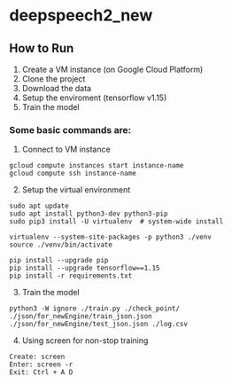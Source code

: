 # deepspeech2_new

## How to Run
1. Create a VM instance (on Google Cloud Platform)
2. Clone the project
3. Download the data
4. Setup the enviroment (tensorflow v1.15)
5. Train the model

### Some basic commands are:

1. Connect to VM instance
```
gcloud compute instances start instance-name
gcloud compute ssh instance-name
```

2. Setup the virtual environment 
```
sudo apt update
sudo apt install python3-dev python3-pip
sudo pip3 install -U virtualenv  # system-wide install

virtualenv --system-site-packages -p python3 ./venv
source ./venv/bin/activate

pip install --upgrade pip
pip install --upgrade tensorflow==1.15
pip install -r requirements.txt
```

3. Train the model
```
python3 -W ignore ./train.py ./check_point/ ./json/for_newEngine/train_json.json ./json/for_newEngine/test_json.json ./log.csv
```

4. Using screen for non-stop training
```
Create: screen 
Enter: screen -r
Exit: Ctrl + A D
```
